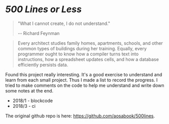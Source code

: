 *500 Lines or Less*
===================

> "What I cannot create, I do not understand."
>
> -- Richard Feynman

> Every architect studies family homes, apartments, schools, and other common
types of buildings during her training.  Equally, every programmer ought to
know how a compiler turns text into instructions, how a spreadsheet updates
cells, and how a database efficiently persists data.

Found this project really interesting. It's a good exercise to understand and learn from each small project. Thus I made a list to record the progress. I tried to make comments on the code to help me understand and write down some notes at the end.
- 2018/1 - blockcode
- 2018/3 - ci

The original github repo is here: https://github.com/aosabook/500lines.
